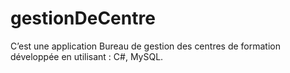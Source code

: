 # gestionDeCentre
C’est une application Bureau de gestion des centres de formation développée en utilisant : C#, MySQL.
